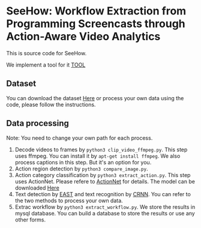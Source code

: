 # SeeHow: Workflow Extraction from Programming Screencasts through Action-Aware Video Analytics

This is source code for SeeHow.

We implement a tool for it
[TOOL](http://seecollections.com/seehow/)

## Dataset
You can download the dataset [Here](http://seecollections.com/seehow/) or process your own data using the code, please follow the instructions.

## Data processing
Note: You need to change your own path for each process.
1. Decode videos to frames by `python3 clip_video_ffmpeg.py`. This step uses ffmpeg. You can install it by `apt-get install ffmpeg`. We also process captions in this step. But it's an option for you.
2. Action region detection by `python3 compare_image.py`. 
3. Action category classification by `python3 extract_action.py`. This step uses ActionNet. Please refere to [ActionNet](https://github.com/DehaiZhao/ActionNet) for details. The model can be downloaded [Here](https://drive.google.com/file/d/1lbrtNbnfR9T6epawMRCMC-xdj1wsm4IK/view?usp=sharing)
4. Text detection by [EAST](https://github.com/argman/EAST) and text recognition by [CRNN](https://github.com/bgshih/crnn). You can refer to the two methods to process your own data.
5. Extrac workflow by `python3 extract_workflow.py`. We store the results in mysql database. You can build a database to store the results or use any other forms.

